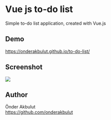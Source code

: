 # Vue js to-do list
Simple to-do list application, created with Vue.js


## Demo
https://onderakbulut.github.io/to-do-list/


## Screenshot
![](https://onderakbulut.github.io/to-do-list/screenshot.png)

## Author

Önder Akbulut\
https://github.com/onderakbulut
